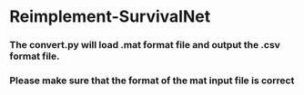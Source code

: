 # Reimplement-SurvivalNet

### The convert.py will load .mat format file and output the .csv format file.
### Please make sure that the format of the mat input file is correct
